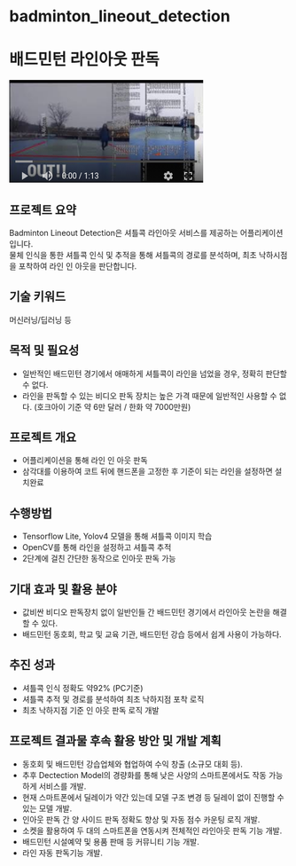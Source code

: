 # badminton_lineout_detection 
# 배드민턴 라인아웃 판독

[![Youtue](./image)](https://youtu.be/zgnXvCdy_jA4)

## 프로젝트 요약 
Badminton Lineout Detection은 셔틀콕 라인아웃 서비스를 제공하는 어플리케이션입니다.  
물체 인식을 통한 셔틀콕 인식 및 추적을 통해 셔틀콕의 경로를 분석하며, 최초 낙하시점을 포착하여 라인 인 아웃을 판단합니다.

## 기술 키워드
머신러닝/딥러닝 등 

## 목적 및 필요성

- 일반적인 배드민턴 경기에서 애매하게 셔틀콕이 라인을 넘었을 경우, 정확히 판단할 수 없다.
- 라인을 판독할 수 있는 비디오 판독 장치는 높은 가격 때문에 일반적인 사용할 수 없다.
  (호크아이 기준 약 6만 달러 / 한화 약 7000만원)
  
## 프로젝트 개요  

- 어플리케이션을 통해 라인 인 아웃 판독
- 삼각대를 이용하여 코트 뒤에 핸드폰을 고정한 후 기준이 되는 라인을 설정하면 설치완료

## 수행방법

- Tensorflow Lite, Yolov4 모델을 통해 셔틀콕 이미지 학습
- OpenCV를 통해 라인을 설정하고 셔틀콕 추적
- 2단계에 걸친 간단한 동작으로 인아웃 판독 가능

## 기대 효과 및 활용 분야

- 값비싼 비디오 판독장치 없이 일반인들 간 배드민턴 경기에서 라인아웃 논란을 해결할 수 있다.
- 배드민턴 동호회, 학교 및 교육 기관, 배드민턴 강습 등에서 쉽게 사용이 가능하다.

## 추진 성과

- 셔틀콕 인식 정확도 약92% (PC기준)
- 셔틀콕 추적 및 경로를 분석하여 최초 낙하지점 포착 로직
- 최초 낙하지점 기준 인 아웃 판독 로직 개발

## 프로젝트 결과물 후속 활용 방안 및 개발 계획

- 동호회 및 배드민턴 강습업체와 협업하여 수익 창출 (소규모 대회 등).
- 추후 Dectection Model의 경량화를 통해 낮은 사양의 스마트폰에서도 작동 가능하게 서비스를 개발.
- 현재 스마트폰에서 딜레이가 약간 있는데 모델 구조 변경 등 딜레이 없이 진행할 수 있는 모델 개발.
- 인아웃 판독 간 양 사이드 판독 정확도 향상 및 자동 점수 카운팅 로직 개발.
- 소켓을 활용하여 두 대의 스마트폰을 연동시켜 전체적인 라인아웃 판독 기능 개발.
- 배드민턴 시설예약 및 용품 판매 등 커뮤니티 기능 개발.
- 라인 자동 판독기능 개발.


